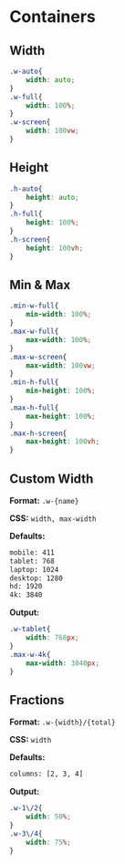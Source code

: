 # Containers

## Width

```css
.w-auto{
    width: auto;
}
.w-full{
    width: 100%;
}
.w-screen{
    width: 100vw;
}
```

## Height

```css
.h-auto{
    height: auto;
}
.h-full{
    height: 100%;
}
.h-screen{
    height: 100vh;
}
```

## Min & Max

```css
.min-w-full{
    min-width: 100%;
}
.max-w-full{
    max-width: 100%;
}
.max-w-screen{
    max-width: 100vw;
}
.min-h-full{
    min-height: 100%;
}
.max-h-full{
    max-height: 100%;
}
.max-h-screen{
    max-height: 100vh;
}
```

## Custom Width

**Format:** `.w-{name}`

**CSS:** `width, max-width`

**Defaults:**
```bash
mobile: 411
tablet: 768
laptop: 1024
desktop: 1280
hd: 1920
4k: 3840
```

**Output:**
```css
.w-tablet{
    width: 768px;
}
.max-w-4k{
    max-width: 3840px;
}
```

## Fractions

**Format:** `.w-{width}/{total}`

**CSS:** `width`

**Defaults:**
```bash
columns: [2, 3, 4]
```

**Output:**
```css
.w-1\/2{
    width: 50%;
}
.w-3\/4{
    width: 75%;
}
```